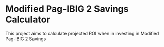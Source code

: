 # Modified Pag-IBIG 2 Savings Calculator
This project aims to calculate projected ROI when in investing in Modified Pag-IBIG 2 Savings

